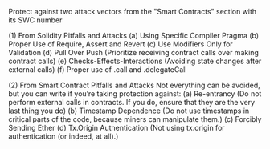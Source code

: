 Protect against two attack vectors from the "Smart Contracts" section with its SWC number

(1) From Solidity Pitfalls and Attacks
   (a) Using Specific Compiler Pragma 
   (b) Proper Use of Require, Assert and Revert 
   (c) Use Modifiers Only for Validation 
   (d) Pull Over Push (Prioritize receiving contract calls over making contract calls)
   (e) Checks-Effects-Interactions (Avoiding state changes after external calls)
   (f) Proper use of .call and .delegateCall

(2) From Smart Contract Pitfalls and Attacks
    Not everything can be avoided, but you can write if you’re taking protection against:
        (a) Re-entrancy (Do not perform external calls in contracts. If you do, ensure that they are the very last thing you do)
        (b) Timestamp Dependence (Do not use timestamps in critical parts of the code, because miners can manipulate them.)
        (c) Forcibly Sending Ether
        (d) Tx.Origin Authentication (Not using tx.origin for authentication (or indeed, at all).)


